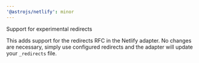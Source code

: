 ```yaml
---
'@astrojs/netlify': minor
---
```


Support for experimental redirects

This adds support for the redirects RFC in the Netlify adapter. No changes are necessary, simply use configured redirects and the adapter will update your `_redirects` file.
